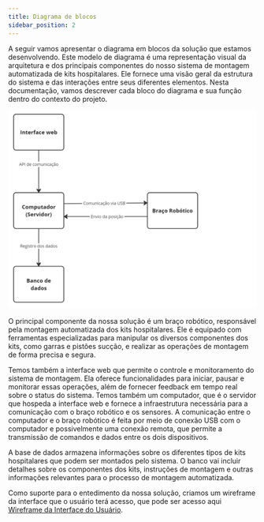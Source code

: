 ```yaml
---
title: Diagrama de blocos
sidebar_position: 2
---
```


A seguir vamos apresentar o diagrama em blocos da solução que estamos desenvolvendo. Este modelo de diagrama é uma representação visual da arquitetura e dos principais componentes do nosso sistema de montagem automatizada de kits hospitalares. Ele fornece uma visão geral da estrutura do sistema e das interações entre seus diferentes elementos. Nesta documentação, vamos descrever cada bloco do diagrama e sua função dentro do contexto do projeto.

![Diagrama de blocos](../../../static/img/diagrama-blocos-v1.jpg)

O principal componente da nossa solução é um braço robótico, responsável pela montagem automatizada dos kits hospitalares. Ele é equipado com ferramentas especializadas para manipular os diversos componentes dos kits, como garras e pistões sucção, e realizar as operações de montagem de forma precisa e segura.

Temos também a interface web que permite o controle e monitoramento do sistema de montagem. Ela oferece funcionalidades para iniciar, pausar e monitorar essas operações, além de fornecer feedback em tempo real sobre o status do sistema. Temos também um computador, que é o servidor que hospeda a interface web e fornece a infraestrutura necessária para a comunicação com o braço robótico e os sensores. A comunicação entre o computador e o braço robótico é feita por meio de conexão USB com o computador e possivelmente uma conexão remota, que permite a transmissão de comandos e dados entre os dois dispositivos.

A base de dados armazena informações sobre os diferentes tipos de kits hospitalares que podem ser montados pelo sistema. O banco vai incluir detalhes sobre os componentes dos kits, instruções de montagem e outras informações relevantes para o processo de montagem automatizada.

Como suporte para o entedimento da nossa solução, criamos um wireframe da interface que o usuário terá acesso, que pode ser acesso aqui [Wireframe da Interface do Usuário](../arquitetura-sistema/wireframeInteface.md).